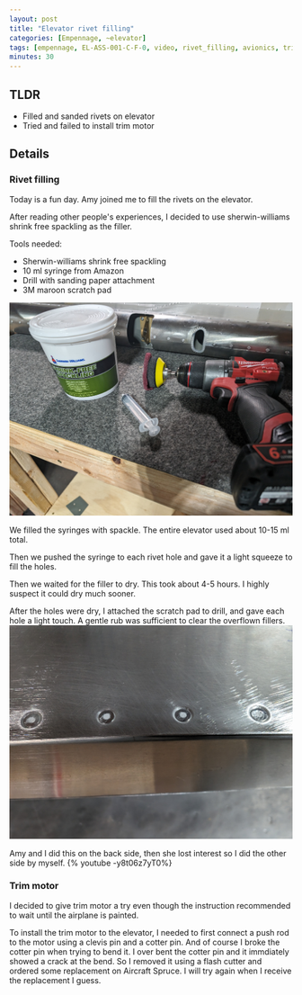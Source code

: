 ```yaml
---
layout: post
title: "Elevator rivet filling"
categories: [Empennage, ~elevator]
tags: [empennage, EL-ASS-001-C-F-0, video, rivet_filling, avionics, trim_motor]
minutes: 30
---
```


## TLDR

- Filled and sanded rivets on elevator
- Tried and failed to install trim motor

## Details

### Rivet filling

Today is a fun day. Amy joined me to fill the rivets on the elevator.

After reading other people's experiences, I decided to use sherwin-williams shrink free spackling as the filler.

Tools needed:

- Sherwin-williams shrink free spackling
- 10 ml syringe from Amazon
- Drill with sanding paper attachment
- 3M maroon scratch pad

![tools](/assets/img/20240309/tools.jpg)

We filled the syringes with spackle. The entire elevator used about 10-15 ml total.

Then we pushed the syringe to each rivet hole and gave it a light squeeze to fill the holes.

Then we waited for the filler to dry. This took about 4-5 hours. I highly suspect it could dry much sooner.

After the holes were dry, I attached the scratch pad to drill, and gave each hole a light touch. A gentle rub was sufficient to clear the overflown fillers.
![finished](/assets/img/20240309/filled.jpg)

Amy and I did this on the back side, then she lost interest so I did the other side by myself.
{% youtube -y8t06z7yT0%}

### Trim motor

I decided to give trim motor a try even though the instruction recommended to wait until the airplane is painted.

To install the trim motor to the elevator, I needed to first connect a push rod to the motor using a clevis pin and a cotter pin. And of course I broke the cotter pin when trying to bend it. I over bent the cotter pin and it immdiately showed a crack at the bend. So I removed it using a flash cutter and ordered some replacement on Aircraft Spruce. I will try again when I receive the replacement I guess.
